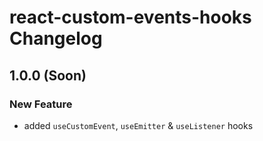 # react-custom-events-hooks Changelog

## 1.0.0 (Soon)

### New Feature

- added `useCustomEvent`, `useEmitter` & `useListener` hooks
